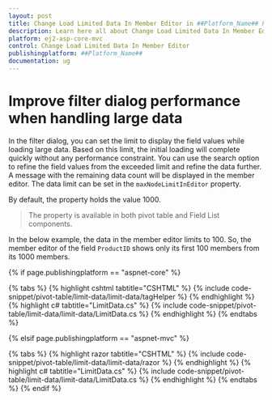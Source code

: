 ```yaml
---
layout: post
title: Change Load Limited Data In Member Editor in ##Platform_Name## Pivot Table Component
description: Learn here all about Change Load Limited Data In Member Editor in Syncfusion ##Platform_Name## Pivot Table component of syncfusion and more.
platform: ej2-asp-core-mvc
control: Change Load Limited Data In Member Editor
publishingplatform: ##Platform_Name##
documentation: ug
---
```


# Improve filter dialog performance when handling large data

In the filter dialog, you can set the limit to display the field values while loading large data. Based on this limit, the initial loading will complete quickly without any performance constraint. You can use the search option to refine the field values from the exceeded limit and refine the data further. A message with the remaining data count will be displayed in the member editor. The data limit can be set in the `maxNodeLimitInEditor` property.

By default, the property holds the value 1000.

> The property is available in both pivot table and Field List components.

In the below example, the data in the member editor limits to 100. So, the member editor of the field `ProductID` shows only its first 100 members from its 1000 members.

{% if page.publishingplatform == "aspnet-core" %}

{% tabs %}
{% highlight cshtml tabtitle="CSHTML" %}
{% include code-snippet/pivot-table/limit-data/limit-data/tagHelper %}
{% endhighlight %}
{% highlight c# tabtitle="LimitData.cs" %}
{% include code-snippet/pivot-table/limit-data/limit-data/LimitData.cs %}
{% endhighlight %}
{% endtabs %}

{% elsif page.publishingplatform == "aspnet-mvc" %}

{% tabs %}
{% highlight razor tabtitle="CSHTML" %}
{% include code-snippet/pivot-table/limit-data/limit-data/razor %}
{% endhighlight %}
{% highlight c# tabtitle="LimitData.cs" %}
{% include code-snippet/pivot-table/limit-data/limit-data/LimitData.cs %}
{% endhighlight %}
{% endtabs %}
{% endif %}


